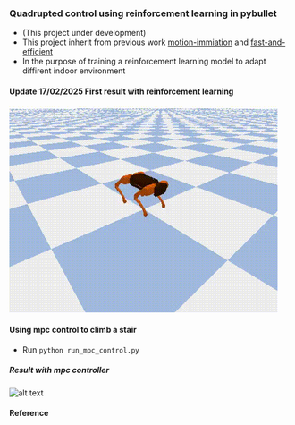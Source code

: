 ### Quadrupted control using reinforcement learning in pybullet
* (This project under development)
* This project inherit from previous work [motion-immiation](https://github.com/erwincoumans/motion_imitation) and [fast-and-efficient](https://github.com/yxyang/fast_and_efficient)
* In the purpose of training a reinforcement learning model to adapt diffirent indoor environment
#### Update 17/02/2025 First result with reinforcement learning
![alt text](https://github.com/phuongboi/quadruped-control-in-pybullet/blob/main/results/rl1.gif)
#### Using mpc control to climb a stair
* Run `python run_mpc_control.py`
##### Result with mpc controller  
![alt text](https://github.com/phuongboi/quadruped-control-in-pybullet/blob/main/results/stair_mpc.gif)

#### Reference
